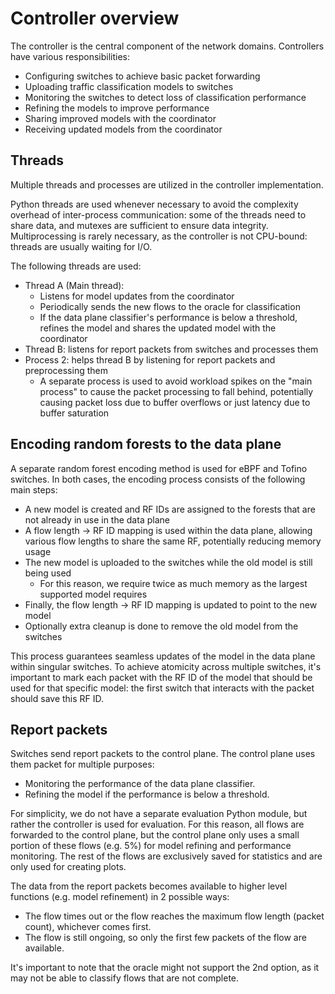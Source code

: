 # Controller overview

The controller is the central component of the network domains.
Controllers have various responsibilities:

- Configuring switches to achieve basic packet forwarding
- Uploading traffic classification models to switches
- Monitoring the switches to detect loss of classification performance
- Refining the models to improve performance
- Sharing improved models with the coordinator
- Receiving updated models from the coordinator

## Threads

Multiple threads and processes are utilized in the controller implementation.

Python threads are used whenever necessary to avoid the complexity overhead of inter-process communication:
some of the threads need to share data, and mutexes are sufficient to ensure data integrity.
Multiprocessing is rarely necessary, as the controller is not CPU-bound: threads are usually waiting for I/O.

The following threads are used:

- Thread A (Main thread):
  - Listens for model updates from the coordinator
  - Periodically sends the new flows to the oracle for classification
  - If the data plane classifier's performance is below a threshold,
    refines the model and shares the updated model with the coordinator
- Thread B: listens for report packets from switches and processes them
- Process 2: helps thread B by listening for report packets and preprocessing them
  - A separate process is used to avoid workload spikes on the "main process" to cause the packet processing to fall
  behind, potentially causing packet loss due to buffer overflows or just latency due to buffer saturation

## Encoding random forests to the data plane

A separate random forest encoding method is used for eBPF and Tofino switches.
In both cases, the encoding process consists of the following main steps:

- A new model is created and RF IDs are assigned to the forests that are not already in use in the data plane
- A flow length -> RF ID mapping is used within the data plane, allowing various flow lengths to share the same RF,
  potentially reducing memory usage
- The new model is uploaded to the switches while the old model is still being used
  - For this reason, we require twice as much memory as the largest supported model requires
- Finally, the flow length -> RF ID mapping is updated to point to the new model
- Optionally extra cleanup is done to remove the old model from the switches

This process guarantees seamless updates of the model in the data plane within singular switches.
To achieve atomicity across multiple switches, it's important to mark each packet with the RF ID of the model that
should be used for that specific model: the first switch that interacts with the packet should save this RF ID.

## Report packets

Switches send report packets to the control plane. The control plane uses them packet for multiple purposes:

- Monitoring the performance of the data plane classifier.
- Refining the model if the performance is below a threshold.

For simplicity, we do not have a separate evaluation Python module, but rather the controller is used for evaluation.
For this reason, all flows are forwarded to the control plane, but the control plane only uses a small portion of these
flows (e.g. 5%) for model refining and performance monitoring. The rest of the flows are exclusively saved for
statistics and are only used for creating plots.

The data from the report packets becomes available to higher level functions (e.g. model refinement) in 2 possible ways:

- The flow times out or the flow reaches the maximum flow length (packet count), whichever comes first.
- The flow is still ongoing, so only the first few packets of the flow are available.

It's important to note that the oracle might not support the 2nd option, as it may not be able to classify flows
that are not complete.
